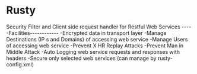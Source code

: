 Rusty
=====

Security Filter and Client side request handler for Restful Web Services  -----Facilities------------  -Encrypted data in transport layer -Manage Destinations (IP s and Domains) of accessing web service -Manage Users of accessing web service -Prevent X HR Replay Attacks -Prevent Man in Middle Attack -Auto Logging web service requests and responses with headers -Secure only selected web services (can manage by rusty-config.xml)
